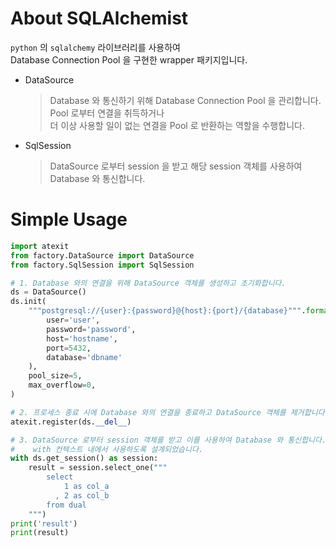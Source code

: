 # About SQLAlchemist
`python` 의 `sqlalchemy` 라이브러리를 사용하여 \
Database Connection Pool 을 구현한 wrapper 패키지입니다.
- DataSource
  > Database 와 통신하기 위해 Database Connection Pool 을 관리합니다. \
    Pool 로부터 연결을 취득하거나 \
    더 이상 사용할 일이 없는 연결을 Pool 로 반환하는 역할을 수행합니다.
- SqlSession 
  > DataSource 로부터 session 을 받고 해당 session 객체를 사용하여 Database 와 통신합니다.

# Simple Usage
```python
import atexit
from factory.DataSource import DataSource
from factory.SqlSession import SqlSession

# 1. Database 와의 연결을 위해 DataSource 객체를 생성하고 초기화합니다.
ds = DataSource()
ds.init(
    """postgresql://{user}:{password}@{host}:{port}/{database}""".format(
        user='user',
        password='password',
        host='hostname',
        port=5432,
        database='dbname'
    ),
    pool_size=5,
    max_overflow=0,
)

# 2. 프로세스 종료 시에 Database 와의 연결을 종료하고 DataSource 객체를 제거합니다.
atexit.register(ds.__del__)

# 3. DataSource 로부터 session 객체를 받고 이를 사용하여 Database 와 통신합니다.
#    with 컨텍스트 내에서 사용하도록 설계되었습니다.
with ds.get_session() as session:
    result = session.select_one("""
        select
            1 as col_a
          , 2 as col_b
        from dual
    """)
print('result')
print(result)
```
